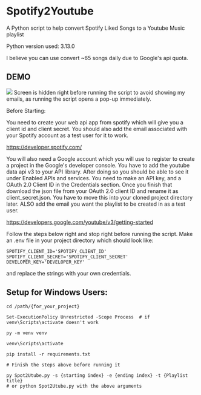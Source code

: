 # Spotify2Youtube

A Python script to help convert Spotify Liked Songs to a Youtube Music playlist

Python version used: 3.13.0

I believe you can use convert ~65 songs daily due to Google's api quota.
## DEMO
<img src="it works.gif"/>
Screen is hidden right before running the script to avoid showing my emails, as running the script opens a pop-up immediately.




Before Starting:

You need to create your web api app from spotify which will give you a client id and client secret. You should also add the email associated with your Spotify account as a test user for it to work.

https://developer.spotify.com/

You will also need a Google account which you will use to register to create a project in the Google's developer console. 
You have to add the youtube data api v3 to your API library. After doing so you should
be able to see it under Enabled APIs and services.
You need to make an API key, and a OAuth 2.0 Client ID in the Credentials section. 
Once you finish that download the json file from your OAuth 2.0 client ID and rename it as client_secret.json. 
You have to move this into your cloned project directory later.
ALSO add the email you want the playlist to be created in as a test user.

https://developers.google.com/youtube/v3/getting-started




Follow the steps below right and stop right before running the script. Make an .env file in your project directory which should look like: 
```
SPOTIFY_CLIENT_ID='SPOTIFY_CLIENT_ID'
SPOTIFY_CLIENT_SECRET='SPOTIFY_CLIENT_SECRET'
DEVELOPER_KEY='DEVELOPER_KEY'

```
and replace the strings with your own credentials.

## Setup for Windows Users:

```
cd /path/{for_your_project}

Set-ExecutionPolicy Unrestricted -Scope Process  # if venv\Scripts\activate doesn't work

py -m venv venv

venv\Scripts\activate

pip install -r requirements.txt

# Finish the steps above before running it 

py Spot2Utube.py -s {starting index} -e {ending index} -t {Playlist title} 
# or python Spot2Utube.py with the above arguments
```

